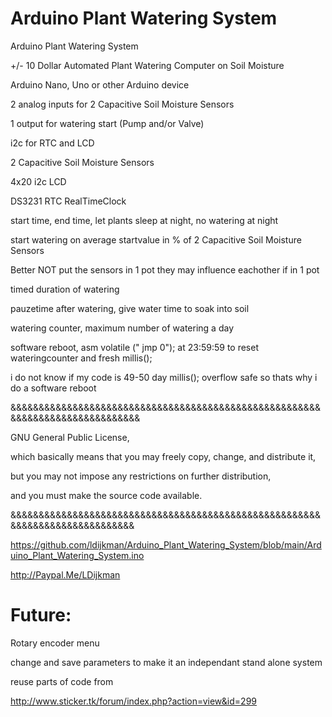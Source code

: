 # Arduino Plant Watering System
Arduino Plant Watering System

+/- 10 Dollar Automated Plant Watering Computer on Soil Moisture

Arduino Nano, Uno or other Arduino device

2 analog inputs for 2 Capacitive Soil Moisture Sensors 

1 output for watering start (Pump and/or Valve)

i2c for RTC and LCD


2 Capacitive Soil Moisture Sensors 

4x20 i2c LCD

DS3231 RTC RealTimeClock

start time, end time, let plants sleep at night, no watering at night

start watering on average startvalue in % of 2 Capacitive Soil Moisture Sensors 

Better NOT put the sensors in 1 pot they may influence eachother if in 1 pot

timed duration of watering

pauzetime after watering, give water time to soak into soil

watering counter, maximum number of watering a day

software reboot, asm volatile (" jmp 0"); at 23:59:59 to reset wateringcounter and fresh millis();

i do not know if my code is 49-50 day millis(); overflow safe so thats why i do a software reboot

&&&&&&&&&&&&&&&&&&&&&&&&&&&&&&&&&&&&&&&&&&&&&&&&&&&&&&&&&&&&&&&&&&&&&&&&&&&&&&

GNU General Public License,

which basically means that you may freely copy, change, and distribute it,

but you may not impose any restrictions on further distribution,

and you must make the source code available.

&&&&&&&&&&&&&&&&&&&&&&&&&&&&&&&&&&&&&&&&&&&&&&&&&&&&&&&&&&&&&&&&&&&&&&&&&&&&&


https://github.com/ldijkman/Arduino_Plant_Watering_System/blob/main/Arduino_Plant_Watering_System.ino


http://Paypal.Me/LDijkman

#
# Future:

Rotary encoder menu 

change and save parameters to make it an independant stand alone system

reuse parts of code from

http://www.sticker.tk/forum/index.php?action=view&id=299
